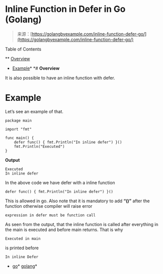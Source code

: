 <!--yml
category: 未分类
date: 2024-10-13 06:26:47
-->

# Inline Function in Defer in Go (Golang)

> 来源：[https://golangbyexample.com/inline-function-defer-go/](https://golangbyexample.com/inline-function-defer-go/)

Table of Contents

 **   [Overview](#Overview "Overview")
*   [Example](#Example "Example")*  *# **Overview**

It is also possible to have an inline function with defer.

# **Example**

Let’s see an example of that.

```
package main

import "fmt"

func main() {
    defer func() { fmt.Println("In inline defer") }()
    fmt.Println("Executed")
}
```

**Output**

```
Executed
In inline defer
```

In the above code we have defer with a inline function

```
defer func() { fmt.Println("In inline defer") }()
```

This is allowed in go. Also note that it is mandatory to add **“()”** after the function otherwise compiler will raise error

```
expression in defer must be function call
```

As seen from the output, that the inline function is called after everything in the main is executed and before main returns. That is why

```
Executed in main
```

is printed before

```
In inline Defer
```

*   [go](https://golangbyexample.com/tag/go/)*   [golang](https://golangbyexample.com/tag/golang/)*